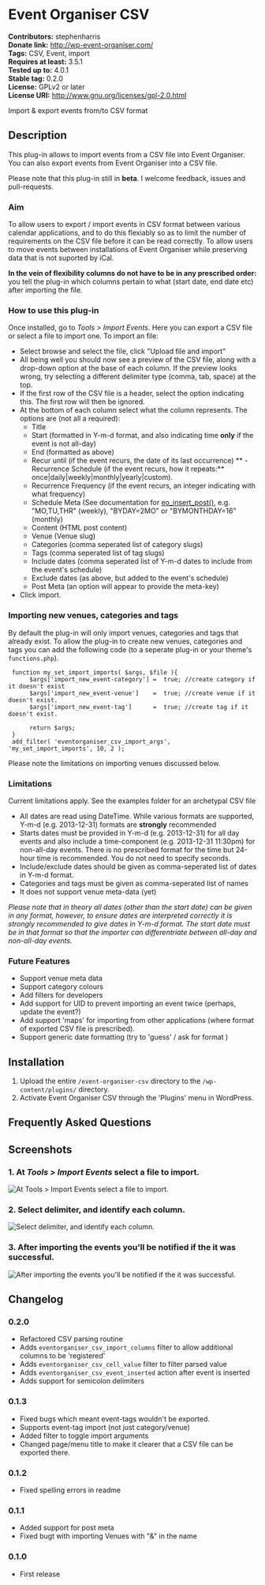 # Event Organiser CSV #
**Contributors:**      stephenharris  
**Donate link:**       http://wp-event-organiser.com/  
**Tags:** CSV, Event, import  
**Requires at least:** 3.5.1  
**Tested up to:**      4.0.1  
**Stable tag:**        0.2.0  
**License:**           GPLv2 or later  
**License URI:**       http://www.gnu.org/licenses/gpl-2.0.html  

Import & export events from/to CSV format

## Description ##

This plug-in allows to import events from a CSV file into Event Organiser. You can also export events from
Event Organiser into a CSV file.

Please note that this plug-in still in **beta**. I welcome feedback, issues and pull-requests.


### Aim ###
To allow users to export / import events in CSV format between various calendar applications, and to do this flexiably 
so as to limit the number of requirements on the CSV file before it can be read correctly. To allow users to move events 
between installations of Event Organiser while preserving data that is not suported by iCal.

**In the vein of flexibility columns do not have to be in any prescribed order:** you tell the plug-in which columns pertain to what (start date, end date etc)   
after importing the file.


### How to use this plug-in ###

Once installed, go to *Tools > Import Events*. Here you can export a CSV file or select a file to import one. To import an file:
 
* Select browse and select the file, click "Upload file and import"
* All being well you should now see a preview of the CSV file, along with a drop-down option at the base of each column. If the preview looks wrong, try 
selecting a different delimiter type (comma, tab, space) at the top.
* If the first row of the CSV file is a header, select the option indicating this. The first row will then be ignored.
* At the bottom of each column select what the column represents. The options are (not all a required):
  - Title
  - Start (formatted in Y-m-d format, and also indicating time **only** if the event is not all-day)  
  - End (formatted as above)
  - Recur until (if the event recurs, the date of its last occurrence)
**  - Recurrence Schedule (if the event recurs, how it repeats:** once|daily|weekly|monthly|yearly|custom).  
  - Recurrence Frequency (if the event recurs, an integer indicating with what frequency)
  - Schedule Meta (See documentation for [eo_insert_post()](http://codex.wp-event-organiser.com/function-eo_insert_event.html), e.g. "MO,TU,THR" (weekly), "BYDAY=2MO" or "BYMONTHDAY=16" (monthly)
  - Content (HTML post content)
  - Venue (Venue slug)
  - Categories (comma seperated list of category slugs) 
  - Tags (comma seperated list of tag slugs)
  - Include dates (comma seperated list of Y-m-d dates to include from the event's schedule)
  - Exclude dates (as above, but added to the event's schedule)
  - Post Meta (an option will appear to provide the meta-key)
 * Click import.
 
 
### Importing new venues, categories and tags ###

By default the plug-in will only import venues, categories and tags that already exist. 
To allow the plug-in to create new venues, categories and tags you can add the following
code (to a seperate plug-in or your theme's `functions.php`).

     function my_set_import_imports( $args, $file ){
          $args['import_new_event-category'] =  true; //create category if it doesn't exist
          $args['import_new_event-venue']    =  true; //create venue if it doesn't exist.
          $args['import_new_event-tag']      =  true; //create tag if it doesn't exist. 
     
          return $args;
     }
     add_filter( 'eventorganiser_csv_import_args', 'my_set_import_imports', 10, 2 );

Please note the limitations on importing venues discussed below. 



### Limitations ###
Current limitations apply. See the examples folder for an archetypal CSV file 

* All dates are read using DateTime. While various formats are supported, Y-m-d (e.g. 2013-12-31) formats are **strongly** recommended
* Starts dates must be provided in Y-m-d (e.g. 2013-12-31) for all day events and also include a time-component (e.g. 2013-12-31 11:30pm) for non-all-day events. There is no 
prescribed format for the time but 24-hour time is recommended. You do not need to specify seconds.
* Include/exclude dates should be given as comma-seperated list of dates in Y-m-d format.
* Categories and tags must be given as comma-seperated list of names
* It does not support venue meta-data (yet)

*Please note that in theory all dates (other than the start date) can be given in any format, however, to 
ensure dates are interpreted correctly it is strongly recommended to give dates in Y-m-d format. The start 
date must be in that format so that the importer can differentriate between all-day and non-all-day events.*
 

### Future Features ###

* Support venue meta data
* Support category colours
* Add filters for developers
* Add support for UID to prevent importing an event twice (perhaps, update the event?)
* Add support 'maps' for importing from other applications (where format of exported CSV file is prescribed).
* Support generic date formatting (try to 'guess' / ask for format )


## Installation ##

1. Upload the entire `/event-organiser-csv` directory to the `/wp-content/plugins/` directory.
2. Activate Event Organiser CSV through the 'Plugins' menu in WordPress.

## Frequently Asked Questions ##


## Screenshots ##

### 1. At *Tools > Import Events* select a file to import. ###
![At *Tools > Import Events* select a file to import.](http://ps.w.org/event-organiser-csv/assets/screenshot-1.png)

### 2. Select delimiter, and identify each column. ###
![Select delimiter, and identify each column.](http://ps.w.org/event-organiser-csv/assets/screenshot-2.png)

### 3. After importing the events you'll be notified if the it was successful. ###
![After importing the events you'll be notified if the it was successful.](http://ps.w.org/event-organiser-csv/assets/screenshot-3.png)



## Changelog ##

### 0.2.0 ###
* Refactored CSV parsing routine
* Adds `eventorganiser_csv_import_columns` filter to allow additional columns to be 'registered'
* Adds `eventorganiser_csv_cell_value` filter to filter parsed value
* Adds `eventorganiser_csv_event_inserted` action after event is inserted
* Adds support for semicolon delimiters 

### 0.1.3 ###
* Fixed bugs which meant event-tags wouldn't be exported.
* Supports event-tag import (not just category/venue)
* Added filter to toggle import arguments
* Changed page/menu title to make it clearer that a CSV file can be exported there. 

### 0.1.2 ###
* Fixed spelling errors in readme

### 0.1.1 ###
* Added support for post meta
* Fixed bugt with importing Venues with "&" in the name

### 0.1.0 ###
* First release
